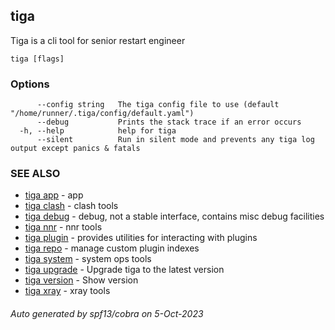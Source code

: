 ## tiga

Tiga is a cli tool for senior restart engineer

```
tiga [flags]
```

### Options

```
      --config string   The tiga config file to use (default "/home/runner/.tiga/config/default.yaml")
      --debug           Prints the stack trace if an error occurs
  -h, --help            help for tiga
      --silent          Run in silent mode and prevents any tiga log output except panics & fatals
```

### SEE ALSO

* [tiga app](tiga_app.md)	 - app
* [tiga clash](tiga_clash.md)	 - clash tools
* [tiga debug](tiga_debug.md)	 - debug, not a stable interface, contains misc debug facilities
* [tiga nnr](tiga_nnr.md)	 - nnr tools
* [tiga plugin](tiga_plugin.md)	 - provides utilities for interacting with plugins
* [tiga repo](tiga_repo.md)	 - manage custom plugin indexes
* [tiga system](tiga_system.md)	 - system ops tools
* [tiga upgrade](tiga_upgrade.md)	 - Upgrade tiga to the latest version
* [tiga version](tiga_version.md)	 - Show version
* [tiga xray](tiga_xray.md)	 - xray tools

###### Auto generated by spf13/cobra on 5-Oct-2023
